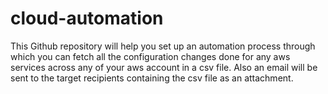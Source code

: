 # cloud-automation

This Github repository will help you set up an automation process through which you can fetch all the configuration changes done for any aws services across any of your aws account in a csv file. Also an email will be sent to the target recipients containing the csv file as an attachment.
######
